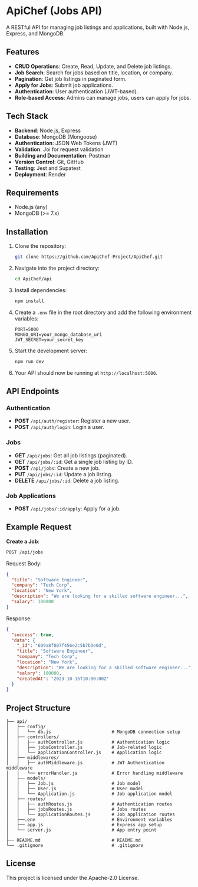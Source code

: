 # ApiChef (Jobs API)

A RESTful API for managing job listings and applications, built with Node.js, Express, and MongoDB.

## Features

- **CRUD Operations**: Create, Read, Update, and Delete job listings.
- **Job Search**: Search for jobs based on title, location, or company.
- **Pagination**: Get job listings in paginated form.
- **Apply for Jobs**: Submit job applications.
- **Authentication**: User authentication (JWT-based).
- **Role-based Access**: Admins can manage jobs, users can apply for jobs.

## Tech Stack

- **Backend**: Node.js, Express
- **Database**: MongoDB (Mongoose)
- **Authentication**: JSON Web Tokens (JWT)
- **Validation**: Joi for request validation
- **Building and Documentation**: Postman 
- **Version Control**: Git, GitHub
- **Testing**: Jest and Supatest
- **Deployment**: Render

## Requirements

- Node.js (any)
- MongoDB (>= 7.x)

## Installation

1. Clone the repository:

    ```bash
    git clone https://github.com/ApiChef-Project/ApiChef.git
    ```

2. Navigate into the project directory:

    ```bash
    cd ApiChef/api
    ```

3. Install dependencies:

    ```bash
    npm install
    ```

4. Create a `.env` file in the root directory and add the following environment variables:

    ```env
    PORT=5000
    MONGO_URI=your_mongo_database_uri
    JWT_SECRET=your_secret_key
    ```

5. Start the development server:

    ```bash
    npm run dev
    ```

6. Your API should now be running at `http://localhost:5000`.

## API Endpoints

### Authentication

- **POST** `/api/auth/register`: Register a new user.
- **POST** `/api/auth/login`: Login a user.

### Jobs

- **GET** `/api/jobs`: Get all job listings (paginated).
- **GET** `/api/jobs/:id`: Get a single job listing by ID.
- **POST** `/api/jobs`: Create a new job.
- **PUT** `/api/jobs/:id`: Update a job listing.
- **DELETE** `/api/jobs/:id`: Delete a job listing.

### Job Applications

- **POST** `/api/jobs/:id/apply`: Apply for a job.

## Example Request

**Create a Job**:

```bash
POST /api/jobs
```

Request Body:

```json
{
  "title": "Software Engineer",
  "company": "Tech Corp",
  "location": "New York",
  "description": "We are looking for a skilled software engineer...",
  "salary": 100000
}
```

Response:

```json
{
  "success": true,
  "data": {
    "_id": "609a8f807f456e2c5b7b3e0d",
    "title": "Software Engineer",
    "company": "Tech Corp",
    "location": "New York",
    "description": "We are looking for a skilled software engineer...",
    "salary": 100000,
    "createdAt": "2023-10-15T10:00:00Z"
  }
}
```

## Project Structure

```
├── api/
│   ├── config/
│   │   └── db.js                       # MongoDB connection setup
│   ├── controllers/
│   │   ├── authController.js           # Authentication logic
│   │   ├── jobsController.js           # Job-related logic
│   │   └── applicationController.js    # Application logic
│   ├── middlewares/
│   │   ├── authMiddleware.js           # JWT Authentication middleware
│   │   └── errorHandler.js             # Error handling middleware
│   ├── models/
│   │   ├── Job.js                      # Job model
│   │   ├── User.js                     # User model
│   │   └── Application.js              # Job application model
│   ├── routes/
│   │   ├── authRoutes.js               # Authentication routes
│   │   ├── jobsRoutes.js               # Jobs routes
│   │   └── applicationRoutes.js        # Job application routes
│   ├──.env                             # Environment variables
│   ├── app.js                          # Express app setup
│   └── server.js                       # App entry point
│
├── README.md                           # README.md
└── .gitignore                          # .gitignore
```

## License

This project is licensed under the Apache-2.0 License.
